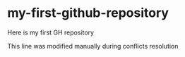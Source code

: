 # my-first-github-repository
Here is my first GH repository

This line was modified manually during conflicts resolution
